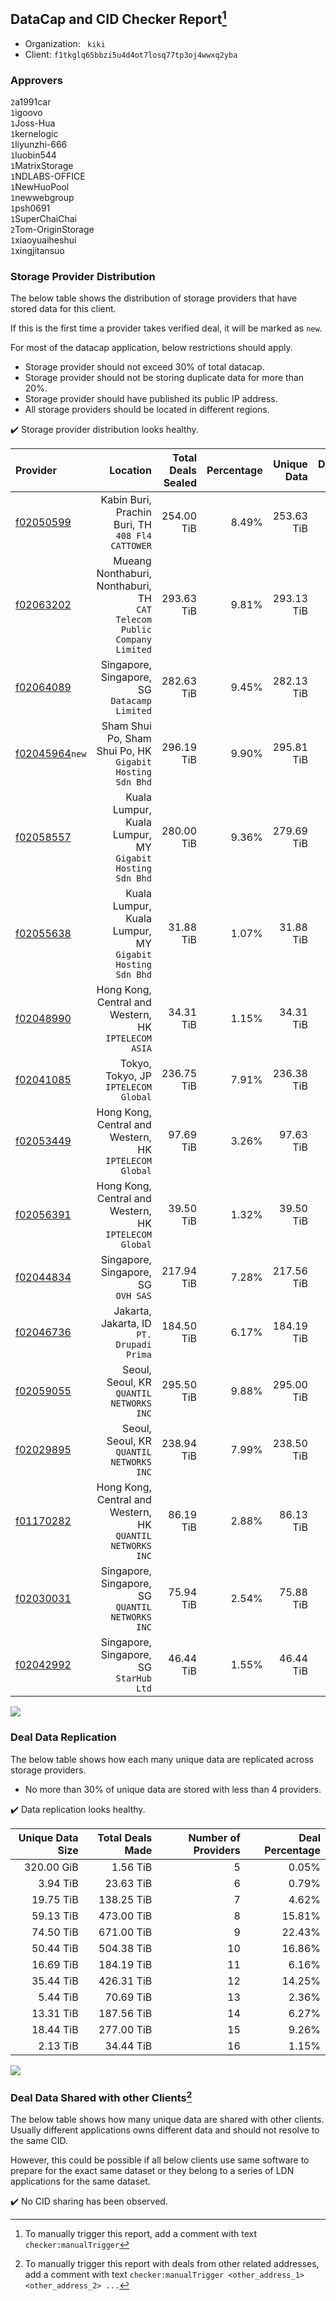 ## DataCap and CID Checker Report[^1]
 - Organization: ` kiki`
 - Client: `f1tkglq65bbzi5u4d4ot7losq77tp3oj4wwxq2yba`
### Approvers
`2`a1991car<br/>`1`igoovo<br/>`1`Joss-Hua<br/>`1`kernelogic<br/>`1`liyunzhi-666<br/>`1`luobin544<br/>`1`MatrixStorage<br/>`1`NDLABS-OFFICE<br/>`1`NewHuoPool<br/>`1`newwebgroup<br/>`1`psh0691<br/>`1`SuperChaiChai<br/>`2`Tom-OriginStorage<br/>`1`xiaoyuaiheshui<br/>`1`xingjitansuo

### Storage Provider Distribution
The below table shows the distribution of storage providers that have stored data for this client.

If this is the first time a provider takes verified deal, it will be marked as `new`.

For most of the datacap application, below restrictions should apply.
 - Storage provider should not exceed 30% of total datacap.
 - Storage provider should not be storing duplicate data for more than 20%.
 - Storage provider should have published its public IP address.
 - All storage providers should be located in different regions.

✔️ Storage provider distribution looks healthy.

| Provider                                                    |                                                                   Location | Total Deals Sealed | Percentage | Unique Data | Duplicate Deals |
| :---------------------------------------------------------- | -------------------------------------------------------------------------: | -----------------: | ---------: | ----------: | --------------: |
| [f02050599](https://filfox.info/en/address/f02050599)       |                        Kabin Buri, Prachin Buri, TH<br/>`408 Fl4 CATTOWER` |         254.00 TiB |      8.49% |  253.63 TiB |           0.15% |
| [f02063202](https://filfox.info/en/address/f02063202)       | Mueang Nonthaburi, Nonthaburi, TH<br/>`CAT Telecom Public Company Limited` |         293.63 TiB |      9.81% |  293.13 TiB |           0.17% |
| [f02064089](https://filfox.info/en/address/f02064089)       |                            Singapore, Singapore, SG<br/>`Datacamp Limited` |         282.63 TiB |      9.45% |  282.13 TiB |           0.18% |
| [f02045964](https://filfox.info/en/address/f02045964)`new`  |               Sham Shui Po, Sham Shui Po, HK<br/>`Gigabit Hosting Sdn Bhd` |         296.19 TiB |      9.90% |  295.81 TiB |           0.13% |
| [f02058557](https://filfox.info/en/address/f02058557)       |               Kuala Lumpur, Kuala Lumpur, MY<br/>`Gigabit Hosting Sdn Bhd` |         280.00 TiB |      9.36% |  279.69 TiB |           0.11% |
| [f02055638](https://filfox.info/en/address/f02055638)       |               Kuala Lumpur, Kuala Lumpur, MY<br/>`Gigabit Hosting Sdn Bhd` |          31.88 TiB |      1.07% |   31.88 TiB |           0.00% |
| [f02048990](https://filfox.info/en/address/f02048990)       |                    Hong Kong, Central and Western, HK<br/>`IPTELECOM ASIA` |          34.31 TiB |      1.15% |   34.31 TiB |           0.00% |
| [f02041085](https://filfox.info/en/address/f02041085)       |                                    Tokyo, Tokyo, JP<br/>`IPTELECOM Global` |         236.75 TiB |      7.91% |  236.38 TiB |           0.16% |
| [f02053449](https://filfox.info/en/address/f02053449)       |                  Hong Kong, Central and Western, HK<br/>`IPTELECOM Global` |          97.69 TiB |      3.26% |   97.63 TiB |           0.06% |
| [f02056391](https://filfox.info/en/address/f02056391)       |                  Hong Kong, Central and Western, HK<br/>`IPTELECOM Global` |          39.50 TiB |      1.32% |   39.50 TiB |           0.00% |
| [f02044834](https://filfox.info/en/address/f02044834)       |                                     Singapore, Singapore, SG<br/>`OVH SAS` |         217.94 TiB |      7.28% |  217.56 TiB |           0.17% |
| [f02046736](https://filfox.info/en/address/f02046736)       |                               Jakarta, Jakarta, ID<br/>`PT. Drupadi Prima` |         184.50 TiB |      6.17% |  184.19 TiB |           0.17% |
| [f02059055](https://filfox.info/en/address/f02059055)       |                                Seoul, Seoul, KR<br/>`QUANTIL NETWORKS INC` |         295.50 TiB |      9.88% |  295.00 TiB |           0.17% |
| [f02029895](https://filfox.info/en/address/f02029895)       |                                Seoul, Seoul, KR<br/>`QUANTIL NETWORKS INC` |         238.94 TiB |      7.99% |  238.50 TiB |           0.18% |
| [f01170282](https://filfox.info/en/address/f01170282)       |              Hong Kong, Central and Western, HK<br/>`QUANTIL NETWORKS INC` |          86.19 TiB |      2.88% |   86.13 TiB |           0.07% |
| [f02030031](https://filfox.info/en/address/f02030031)       |                        Singapore, Singapore, SG<br/>`QUANTIL NETWORKS INC` |          75.94 TiB |      2.54% |   75.88 TiB |           0.08% |
| [f02042992](https://filfox.info/en/address/f02042992)       |                                 Singapore, Singapore, SG<br/>`StarHub Ltd` |          46.44 TiB |      1.55% |   46.44 TiB |           0.00% |

<img src="https://raw.githubusercontent.com/data-preservation-programs/filplus-checker-assets/main/filecoin-project/filecoin-plus-large-datasets/issues/1073/1681101853727.png"/>

### Deal Data Replication
The below table shows how each many unique data are replicated across storage providers.

- No more than 30% of unique data are stored with less than 4 providers.

✔️ Data replication looks healthy.

| Unique Data Size | Total Deals Made | Number of Providers | Deal Percentage |
| ---------------: | ---------------: | ------------------: | --------------: |
|       320.00 GiB |         1.56 TiB |                   5 |           0.05% |
|         3.94 TiB |        23.63 TiB |                   6 |           0.79% |
|        19.75 TiB |       138.25 TiB |                   7 |           4.62% |
|        59.13 TiB |       473.00 TiB |                   8 |          15.81% |
|        74.50 TiB |       671.00 TiB |                   9 |          22.43% |
|        50.44 TiB |       504.38 TiB |                  10 |          16.86% |
|        16.69 TiB |       184.19 TiB |                  11 |           6.16% |
|        35.44 TiB |       426.31 TiB |                  12 |          14.25% |
|         5.44 TiB |        70.69 TiB |                  13 |           2.36% |
|        13.31 TiB |       187.56 TiB |                  14 |           6.27% |
|        18.44 TiB |       277.00 TiB |                  15 |           9.26% |
|         2.13 TiB |        34.44 TiB |                  16 |           1.15% |

<img src="https://raw.githubusercontent.com/data-preservation-programs/filplus-checker-assets/main/filecoin-project/filecoin-plus-large-datasets/issues/1073/1681101854365.png"/>

### Deal Data Shared with other Clients[^3]
The below table shows how many unique data are shared with other clients.
Usually different applications owns different data and should not resolve to the same CID.

However, this could be possible if all below clients use same software to prepare for the exact same dataset or they belong to a series of LDN applications for the same dataset.

✔️ No CID sharing has been observed.

[^1]: To manually trigger this report, add a comment with text `checker:manualTrigger`

[^2]: Deals from those addresses are combined into this report as they are specified with `checker:manualTrigger`

[^3]: To manually trigger this report with deals from other related addresses, add a comment with text `checker:manualTrigger <other_address_1> <other_address_2> ...`
